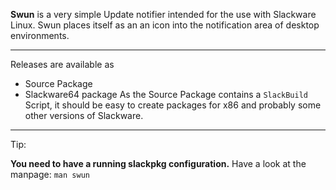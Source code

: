 **Swun** is a very simple Update notifier
intended for the use with Slackware Linux.
Swun places itself as an an icon into
the notification area of desktop environments.


---


Releases are available as
  * Source Package
  * Slackware64 package
As the Source Package contains a `SlackBuild` Script,
it should be easy to create packages for x86
and probably some other versions of Slackware.


---


Tip:

**You need to have a running slackpkg configuration.** Have a look at the manpage: `man swun`